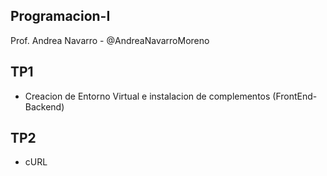 ## Programacion-I
Prof. Andrea Navarro - @AndreaNavarroMoreno

  ##

## TP1
  - Creacion de Entorno Virtual e instalacion de complementos (FrontEnd-Backend)

## TP2
  - cURL
